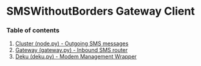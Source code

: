 # SMSWithoutBorders Gateway Client
### Table of contents
1. [Cluster (node.py) - Outgoing SMS messages](src/README.md)
2. [Gateway (gateway.py) - Inbound SMS router](src/README.gateway.md)
3. [Deku (deku.py) - Modem Management Wrapper](src/README.deku.md)

